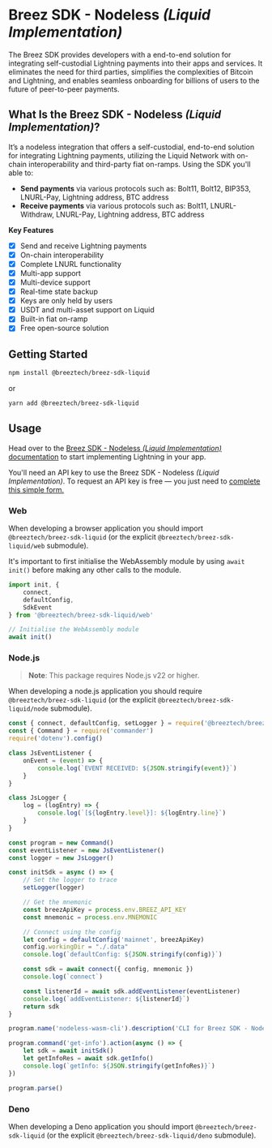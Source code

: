 # Breez SDK - Nodeless *(Liquid Implementation)*

The Breez SDK provides developers with a end-to-end solution for integrating self-custodial Lightning payments into their apps and services. It eliminates the need for third parties, simplifies the complexities of Bitcoin and Lightning, and enables seamless onboarding for billions of users to the future of peer-to-peer payments.

## **What Is the Breez SDK - Nodeless *(Liquid Implementation)*?**

It’s a nodeless integration that offers a self-custodial, end-to-end solution for integrating Lightning payments, utilizing the Liquid Network with on-chain interoperability and third-party fiat on-ramps. Using the SDK you'll able to:

- **Send payments** via various protocols such as: Bolt11, Bolt12, BIP353, LNURL-Pay, Lightning address, BTC address
- **Receive payments** via various protocols such as: Bolt11, LNURL-Withdraw, LNURL-Pay, Lightning address, BTC address
  
**Key Features**

- [x] Send and receive Lightning payments 
- [x] On-chain interoperability
- [x] Complete LNURL functionality
- [x] Multi-app support
- [x] Multi-device support
- [x] Real-time state backup
- [x] Keys are only held by users
- [x] USDT and multi-asset support on Liquid
- [x] Built-in fiat on-ramp
- [x] Free open-source solution

## Getting Started 
```bash
npm install @breeztech/breez-sdk-liquid
```
or

```bash
yarn add @breeztech/breez-sdk-liquid
```

## Usage
Head over to the [Breez SDK - Nodeless *(Liquid Implementation)* documentation](https://sdk-doc-liquid.breez.technology/) to start implementing Lightning in your app.

You'll need an API key to use the Breez SDK - Nodeless *(Liquid Implementation)*. To request an API key is free — you just need to [complete this simple form.](https://breez.technology/request-api-key/#contact-us-form-sdk)

### Web
When developing a browser application you should import `@breeztech/breez-sdk-liquid` (or the explicit `@breeztech/breez-sdk-liquid/web` submodule). 

It's important to first initialise the WebAssembly module by using `await init()` before making any other calls to the module.

```ts
import init, {
    connect,
    defaultConfig,
    SdkEvent
} from '@breeztech/breez-sdk-liquid/web'

// Initialise the WebAssembly module
await init()
```

### Node.js
> **Note**: This package requires Node.js v22 or higher.

When developing a node.js application you should require `@breeztech/breez-sdk-liquid` (or the explicit `@breeztech/breez-sdk-liquid/node` submodule).
```js
const { connect, defaultConfig, setLogger } = require('@breeztech/breez-sdk-liquid/node')
const { Command } = require('commander')
require('dotenv').config()

class JsEventListener {
    onEvent = (event) => {
        console.log(`EVENT RECEIVED: ${JSON.stringify(event)}`)
    }
}

class JsLogger {
    log = (logEntry) => {
        console.log(`[${logEntry.level}]: ${logEntry.line}`)
    }
}

const program = new Command()
const eventListener = new JsEventListener()
const logger = new JsLogger()

const initSdk = async () => {
    // Set the logger to trace
    setLogger(logger)

    // Get the mnemonic
    const breezApiKey = process.env.BREEZ_API_KEY
    const mnemonic = process.env.MNEMONIC

    // Connect using the config
    let config = defaultConfig('mainnet', breezApiKey)
    config.workingDir = "./.data"
    console.log(`defaultConfig: ${JSON.stringify(config)}`)

    const sdk = await connect({ config, mnemonic })
    console.log(`connect`)

    const listenerId = await sdk.addEventListener(eventListener)
    console.log(`addEventListener: ${listenerId}`)
    return sdk
}

program.name('nodeless-wasm-cli').description('CLI for Breez SDK - Nodeless Wasm')

program.command('get-info').action(async () => {
    let sdk = await initSdk()
    let getInfoRes = await sdk.getInfo()
    console.log(`getInfo: ${JSON.stringify(getInfoRes)}`)
})

program.parse()
```

### Deno
When developing a Deno application you should import `@breeztech/breez-sdk-liquid` (or the explicit `@breeztech/breez-sdk-liquid/deno` submodule).
